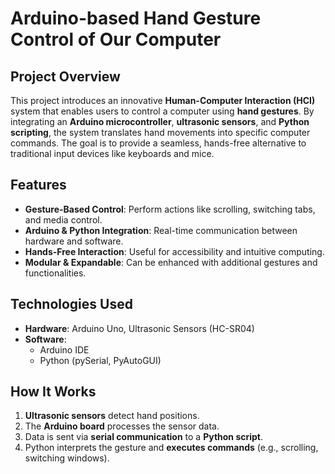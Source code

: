 # Arduino-based Hand Gesture Control of Our Computer

##  Project Overview
This project introduces an innovative **Human-Computer Interaction (HCI)** system that enables users to control a computer using **hand gestures**. By integrating an **Arduino microcontroller**, **ultrasonic sensors**, and **Python scripting**, the system translates hand movements into specific computer commands. The goal is to provide a seamless, hands-free alternative to traditional input devices like keyboards and mice.

##  Features
- **Gesture-Based Control**: Perform actions like scrolling, switching tabs, and media control.
- **Arduino & Python Integration**: Real-time communication between hardware and software.
- **Hands-Free Interaction**: Useful for accessibility and intuitive computing.
- **Modular & Expandable**: Can be enhanced with additional gestures and functionalities.

##  Technologies Used
- **Hardware**: Arduino Uno, Ultrasonic Sensors (HC-SR04)
- **Software**:
  - Arduino IDE
  - Python (pySerial, PyAutoGUI)

##  How It Works
1. **Ultrasonic sensors** detect hand positions.
2. The **Arduino board** processes the sensor data.
3. Data is sent via **serial communication** to a **Python script**.
4. Python interprets the gesture and **executes commands** (e.g., scrolling, switching windows).
